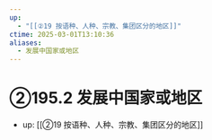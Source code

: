 ```yaml
---
up:
  - "[[②19 按语种、人种、宗教、集团区分的地区]]"
ctime: 2025-03-01T13:10:36
aliases:
  - 发展中国家或地区
---
```


# ②195.2 发展中国家或地区

- up: [[②19 按语种、人种、宗教、集团区分的地区]]
